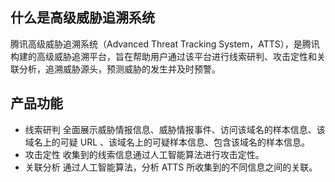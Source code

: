 ## 什么是高级威胁追溯系统
腾讯高级威胁追溯系统（Advanced Threat Tracking System，ATTS），是腾讯构建的高级威胁追溯平台，旨在帮助用户通过该平台进行线索研判、攻击定性和关联分析，追溯威胁源头，预测威胁的发生并及时预警。

## 产品功能
- 线索研判
全面展示威胁情报信息、威胁情报事件、访问该域名的样本信息、该域名上的可疑 URL 、该域名上的可疑样本信息、包含该域名的样本信息。
- 攻击定性
收集到的线索信息通过人工智能算法进行攻击定性。
- 关联分析
通过人工智能算法，分析 ATTS 所收集到的不同信息之间的关联。
